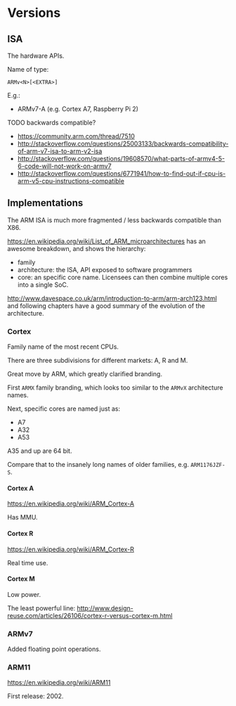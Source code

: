 # Versions

## ISA

The hardware APIs.

Name of type:

    ARMv<N>[<EXTRA>]

E.g.:

- ARMv7-A (e.g. Cortex A7, Raspberry Pi 2)

TODO backwards compatible?

- <https://community.arm.com/thread/7510>
- <http://stackoverflow.com/questions/25003133/backwards-compatibility-of-arm-v7-isa-to-arm-v2-isa>
- <http://stackoverflow.com/questions/19608570/what-parts-of-armv4-5-6-code-will-not-work-on-armv7>
- <http://stackoverflow.com/questions/6771941/how-to-find-out-if-cpu-is-arm-v5-cpu-instructions-compatible>

## Implementations

The ARM ISA is much more fragmented / less backwards compatible than X86.

<https://en.wikipedia.org/wiki/List_of_ARM_microarchitectures> has an awesome breakdown, and shows the hierarchy:

- family
- architecture: the ISA, API exposed to software programmers
- core: an specific core name. Licensees can then combine multiple cores into a single SoC.

<http://www.davespace.co.uk/arm/introduction-to-arm/arm-arch123.html> and following chapters have a good summary of the evolution of the architecture.

### Cortex

Family name of the most recent CPUs.

There are three subdivisions for different markets: A, R and M.

Great move by ARM, which greatly clarified branding.

First `ARMX` family branding, which looks too similar to the `ARMvX` architecture names.

Next, specific cores are named just as:

- A7
- A32
- A53

A35 and up are 64 bit.

Compare that to the insanely long names of older families, e.g. `ARM1176JZF-S`.

#### Cortex A

https://en.wikipedia.org/wiki/ARM_Cortex-A

Has MMU.

#### Cortex R

https://en.wikipedia.org/wiki/ARM_Cortex-R

Real time use.

#### Cortex M

Low power.

The least powerful line: <http://www.design-reuse.com/articles/26106/cortex-r-versus-cortex-m.html>

### ARMv7

Added floating point operations.

### ARM11

<https://en.wikipedia.org/wiki/ARM11>

First release: 2002.
